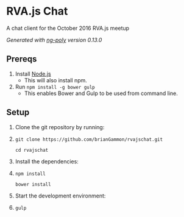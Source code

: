 # RVA.js Chat
A chat client for the October 2016 RVA.js meetup

*Generated with [ng-poly](https://github.com/dustinspecker/generator-ng-poly/tree/v0.13.0) version 0.13.0*

## Prereqs
1. Install [Node.js](http://nodejs.org/)
    - This will also install npm.
1. Run `npm install -g bower gulp`
    - This enables Bower and Gulp to be used from command line.

## Setup
1. Clone the git repository by running:
2. 
    ```
    git clone https://github.com/brianGammon/rvajschat.git
    
    cd rvajschat
    ```
2. Install the dependencies:
3. 
    ```
    npm install
    
    bower install
    ```
3. Start the development environment:
4. 
    ```
    gulp
    ```

